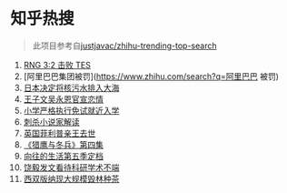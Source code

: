 # 知乎热搜

> 此项目参考自[justjavac/zhihu-trending-top-search](https://github.com/justjavac/zhihu-trending-top-search/blob/main/utils.ts)

<!-- BEGIN -->
  <!-- 最后更新时间:Sun Apr 11 2021 05:19:03 GMT+0000 (Coordinated Universal Time) -->
  1. [RNG 3:2 击败 TES](https://www.zhihu.com/search?q=rng)
1. [阿里巴巴集团被罚](https://www.zhihu.com/search?q=阿里巴巴 被罚)
1. [日本决定将核污水排入大海](https://www.zhihu.com/search?q=日本排放核污水)
1. [王子文吴永恩官宣恋情](https://www.zhihu.com/search?q=王子文吴永恩)
1. [小学严格执行免试就近入学](https://www.zhihu.com/search?q=就近入学)
1. [刺杀小说家解读](https://www.zhihu.com/search?q=刺杀小说家解读)
1. [英国菲利普亲王去世](https://www.zhihu.com/search?q=菲利普亲王)
1. [《猎鹰与冬兵》第四集](https://www.zhihu.com/search?q=猎鹰与冬兵)
1. [向往的生活第五季定档](https://www.zhihu.com/search?q=向往的生活)
1. [饶毅发文看待科研学术不端](https://www.zhihu.com/search?q=饶毅)
1. [西双版纳现大规模毁林种茶](https://www.zhihu.com/search?q=毁林种茶)
  <!-- END -->